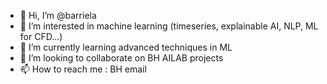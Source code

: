 - 👋 Hi, I’m @barriela
- 👀 I’m interested in machine learning (timeseries, explainable AI, NLP, ML for CFD...)
- 🌱 I’m currently learning advanced techniques in ML
- 💞️ I’m looking to collaborate on BH AILAB projects
- 📫 How to reach me : BH email

<!---
barriela/barriela is a ✨ special ✨ repository because its `README.md` (this file) appears on your GitHub profile.
You can click the Preview link to take a look at your changes.
--->

